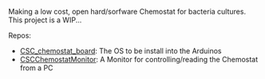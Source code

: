 Making a low cost, open hard/sorfware Chemostat for bacteria cultures. This project is a WIP...

Repos:
- [CSC_chemostat_board](https://github.com/CSC-Chemostat-DevTeam/CSC_chemostat_board): The OS to be install into the Arduinos
- [CSCChemostatMonitor](https://github.com/CSC-Chemostat-DevTeam/CSCChemostatMonitor.jl): A Monitor for controlling/reading the Chemostat from a PC
